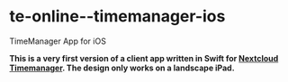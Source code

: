 # te-online--timemanager-ios
TimeManager App for iOS

**This is a very first version of a client app written in Swift for [Nextcloud Timemanager](https://github.com/te-online/timemanager). The design only works on a landscape iPad.**